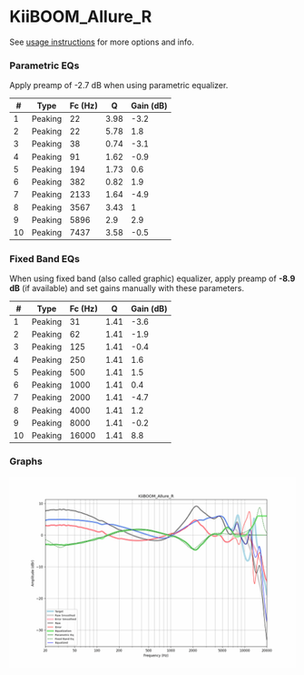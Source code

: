 # KiiBOOM_Allure_R
See [usage instructions](https://github.com/jaakkopasanen/AutoEq#usage) for more options and info.

### Parametric EQs
Apply preamp of -2.7 dB when using parametric equalizer.

|   # | Type    |   Fc (Hz) |    Q |   Gain (dB) |
|-----|---------|-----------|------|-------------|
|   1 | Peaking |        22 | 3.98 |        -3.2 |
|   2 | Peaking |        22 | 5.78 |         1.8 |
|   3 | Peaking |        38 | 0.74 |        -3.1 |
|   4 | Peaking |        91 | 1.62 |        -0.9 |
|   5 | Peaking |       194 | 1.73 |         0.6 |
|   6 | Peaking |       382 | 0.82 |         1.9 |
|   7 | Peaking |      2133 | 1.64 |        -4.9 |
|   8 | Peaking |      3567 | 3.43 |         1   |
|   9 | Peaking |      5896 | 2.9  |         2.9 |
|  10 | Peaking |      7437 | 3.58 |        -0.5 |

### Fixed Band EQs
When using fixed band (also called graphic) equalizer, apply preamp of **-8.9 dB** (if available) and set gains manually with these parameters.

|   # | Type    |   Fc (Hz) |    Q |   Gain (dB) |
|-----|---------|-----------|------|-------------|
|   1 | Peaking |        31 | 1.41 |        -3.6 |
|   2 | Peaking |        62 | 1.41 |        -1.9 |
|   3 | Peaking |       125 | 1.41 |        -0.4 |
|   4 | Peaking |       250 | 1.41 |         1.6 |
|   5 | Peaking |       500 | 1.41 |         1.5 |
|   6 | Peaking |      1000 | 1.41 |         0.4 |
|   7 | Peaking |      2000 | 1.41 |        -4.7 |
|   8 | Peaking |      4000 | 1.41 |         1.2 |
|   9 | Peaking |      8000 | 1.41 |        -0.2 |
|  10 | Peaking |     16000 | 1.41 |         8.8 |

### Graphs
![](./KiiBOOM_Allure_R.png)
